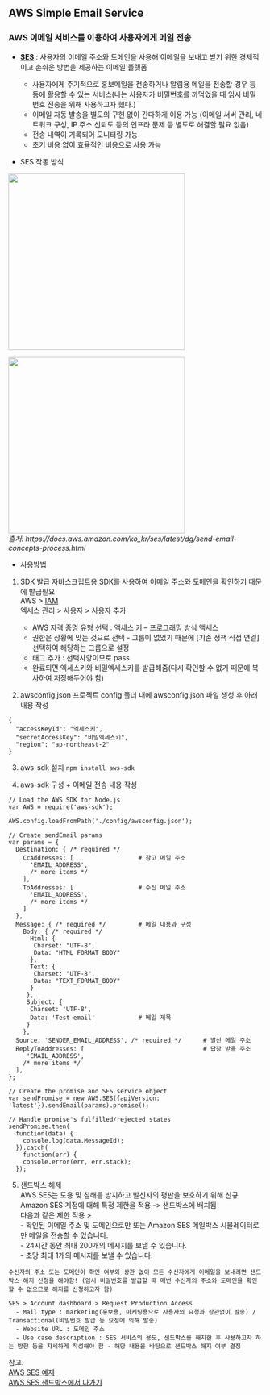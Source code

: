 ## AWS Simple Email Service

### AWS 이메일 서비스를 이용하여 사용자에게 메일 전송 

* [**SES**](https://aws.amazon.com/ko/ses/) : 사용자의 이메일 주소와 도메인을 사용해 이메일을 보내고 받기 위한 경제적이고 손쉬운 방법을 제공하는 이메일 플랫폼  

  - 사용자에게 주기적으로 홍보메일을 전송하거나 알림용 메일을 전송할 경우 등등에 활용할 수 있는 서비스(나는 사용자가 비밀번호를 까먹었을 때 임시 비밀번호 전송을 위해 사용하고자 했다.)  
  - 이메일 자동 발송을 별도의 구현 없이 간다하게 이용 가능 (이메일 서버 관리, 네트워크 구성, IP 주소 신뢰도 등의 인프라 문제 등 별도로 해결할 필요 없음)
  - 전송 내역이 기록되어 모니터링 가능
  - 초기 비용 없이 효율적인 비용으로 사용 가능 

* SES 작동 방식  
<p>
  <img src="https://docs.aws.amazon.com/ko_kr/ses/latest/dg/images/arch_overview-diagram.png" height="350" /><br/>
</p>

<p>
  <img src="https://user-images.githubusercontent.com/88446465/191182071-0f8b4a97-816f-4752-abd1-748578f303a0.png" height="350" /><br/>
  <em>출처: https://docs.aws.amazon.com/ko_kr/ses/latest/dg/send-email-concepts-process.html </em>
</p>



* 사용방법

1. SDK 발급
  자바스크립트용 SDK를 사용하여 이메일 주소와 도메인을 확인하기 때문에 발급필요  
  AWS > [IAM](https://us-east-1.console.aws.amazon.com/iamv2/home?region=ap-northeast-2#/home)  
  엑세스 관리 > 사용자 > 사용자 추가  
    - AWS 자격 증명 유형 선택 : 액세스 키 – 프로그래밍 방식 액세스  
    - 권한은 상황에 맞는 것으로 선택 - 그룹이 없었기 때문에 [기존 정책 직접 연결] 선택하여 해당하는 그룹으로 설정  
    - 태그 추가 : 선택사항이므로 pass  
    - 완료되면 엑세스키와 비밀엑세스키를 발급해줌(다시 확인할 수 없기 때문에 복사하여 저장해두어야 함)
    
2. awsconfig.json
  프로젝트 config 폴더 내에 awsconfig.json 파일 생성 후 아래 내용 작성  
  ```
  {
    "accessKeyId": "엑세스키",
    "secretAccessKey": "비밀엑세스키",
    "region": "ap-northeast-2"
  }
  ```
  
3. aws-sdk 설치
  ```npm install aws-sdk```

4. aws-sdk 구성 + 이메일 전송 내용 작성
  ```
  // Load the AWS SDK for Node.js
  var AWS = require('aws-sdk');
  
  AWS.config.loadFromPath('./config/awsconfig.json');

  // Create sendEmail params 
  var params = {
    Destination: { /* required */
      CcAddresses: [                  # 참고 메일 주소
        'EMAIL_ADDRESS',
        /* more items */
      ],
      ToAddresses: [                  # 수신 메일 주소 
        'EMAIL_ADDRESS',
        /* more items */
      ]
    },
    Message: { /* required */         # 메일 내용과 구성 
      Body: { /* required */
        Html: {
         Charset: "UTF-8",
         Data: "HTML_FORMAT_BODY"
        },
        Text: {
         Charset: "UTF-8",
         Data: "TEXT_FORMAT_BODY"
        }
       },
       Subject: {
        Charset: 'UTF-8',
        Data: 'Test email'            # 메일 제목 
       }
      },
    Source: 'SENDER_EMAIL_ADDRESS', /* required */      # 발신 메일 주소
    ReplyToAddresses: [                                 # 답장 받을 주소
       'EMAIL_ADDRESS',
      /* more items */
    ],
  };

  // Create the promise and SES service object
  var sendPromise = new AWS.SES({apiVersion: 'latest'}).sendEmail(params).promise();

  // Handle promise's fulfilled/rejected states
  sendPromise.then(
    function(data) {
      console.log(data.MessageId);
    }).catch(
      function(err) {
      console.error(err, err.stack);
    });
  ```
  
  5. 샌드박스 해제  
    AWS SES는 도용 및 침해를 방지하고 발신자의 평판을 보호하기 위해 신규 Amazon SES 계정에 대해 특정 제한을 적용 -> 샌드박스에 배치됨    
    다음과 같은 제한 적용 >    
    - 확인된 이메일 주소 및 도메인으로만 또는 Amazon SES 메일박스 시뮬레이터로만 메일을 전송할 수 있습니다.  
    - 24시간 동안 최대 200개의 메시지를 보낼 수 있습니다.  
    - 초당 최대 1개의 메시지를 보낼 수 있습니다.  
    
    수신자의 주소 또는 도메인이 확인 여부와 상관 없이 모든 수신자에게 이메일을 보내려면 샌드박스 해지 신청을 해야함! (임시 비밀번호를 발급할 때 매번 수신자의 주소와 도메인을 확인할 수 없으므로 해지를 신청하고자 함)
    
    SES > Account dashboard > Request Production Access  
      - Mail type : marketing(홍보용, 마케팅용으로 사용자의 요청과 상관없이 발송) / Transactional(비밀번호 발급 등 요청에 의해 발송)  
      - Website URL : 도메인 주소  
      - Use case description : SES 서비스의 용도, 샌드박스를 해지한 후 사용하고자 하는 방향 등을 자세하게 작성해야 함 - 해당 내용을 바탕으로 샌드박스 해지 여부 결정 

참고.   
[AWS SES 예제](https://docs.aws.amazon.com/ko_kr/sdk-for-javascript/v2/developer-guide/ses-examples.html)  
[AWS SES 샌드박스에서 나가기](https://docs.aws.amazon.com/ko_kr/ses/latest/dg/request-production-access.html)

  
